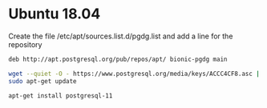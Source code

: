 # Ubuntu 18.04

Create the file /etc/apt/sources.list.d/pgdg.list and add a line for the repository
```bash
deb http://apt.postgresql.org/pub/repos/apt/ bionic-pgdg main
```

```bash
wget --quiet -O - https://www.postgresql.org/media/keys/ACCC4CF8.asc | sudo apt-key add -
sudo apt-get update
```

```bash
apt-get install postgresql-11
```
